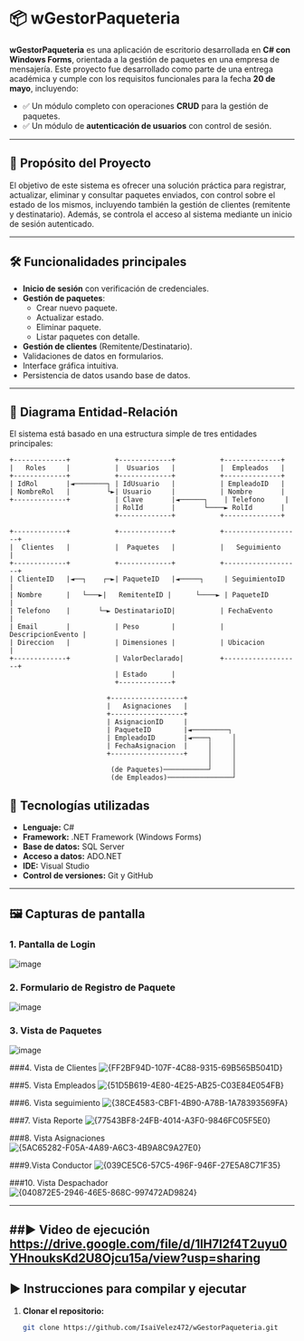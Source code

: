 # 📦 wGestorPaqueteria

**wGestorPaqueteria** es una aplicación de escritorio desarrollada en **C# con Windows Forms**, orientada a la gestión de paquetes en una empresa de mensajería. Este proyecto fue desarrollado como parte de una entrega académica y cumple con los requisitos funcionales para la fecha **20 de mayo**, incluyendo:

- ✅ Un módulo completo con operaciones **CRUD** para la gestión de paquetes.
- ✅ Un módulo de **autenticación de usuarios** con control de sesión.

---

## 🎯 Propósito del Proyecto

El objetivo de este sistema es ofrecer una solución práctica para registrar, actualizar, eliminar y consultar paquetes enviados, con control sobre el estado de los mismos, incluyendo también la gestión de clientes (remitente y destinatario). Además, se controla el acceso al sistema mediante un inicio de sesión autenticado.

---

## 🛠️ Funcionalidades principales

- **Inicio de sesión** con verificación de credenciales.
- **Gestión de paquetes**:
  - Crear nuevo paquete.
  - Actualizar estado.
  - Eliminar paquete.
  - Listar paquetes con detalle.
- **Gestión de clientes** (Remitente/Destinatario).
- Validaciones de datos en formularios.
- Interface gráfica intuitiva.
- Persistencia de datos usando base de datos.

---

## 📐 Diagrama Entidad-Relación

El sistema está basado en una estructura simple de tres entidades principales:

```plaintext
+-------------+           +-------------+           +--------------+
|   Roles     |           |  Usuarios   |           |  Empleados   |
+-------------+           +-------------+           +--------------+
| IdRol       |◄────────┐ | IdUsuario   |           | EmpleadoID   |
| NombreRol   |         └►| Usuario     |           | Nombre       |
+-------------+           | Clave       |◄──────┐    | Telefono     |
                          | RolId       |       └────► RolId       |
                          +-------------+           +--------------+

+-------------+           +-------------+           +-------------------+
|  Clientes   |           |  Paquetes   |           |   Seguimiento     |
+-------------+           +-------------+           +-------------------+
| ClienteID   |◄──┐    ┌─►| PaqueteID   |◄─────┐     | SeguimientoID     |
| Nombre      |   └───►|   RemitenteID |      └────► | PaqueteID         |
| Telefono    |       └─► DestinatarioID|           | FechaEvento       |
| Email       |           | Peso        |           | DescripcionEvento |
| Direccion   |           | Dimensiones |           | Ubicacion         |
+-------------+           | ValorDeclarado|         +-------------------+
                          | Estado      |
                          +-------------+

                        +------------------+
                        |   Asignaciones   |
                        +------------------+
                        | AsignacionID     |
                        | PaqueteID        |◄─────────┐
                        | EmpleadoID       |◄────┐     │
                        | FechaAsignacion  |     │     │
                        +------------------+     │     │
                                                 │     │
                         (de Paquetes)───────────┘     │
                         (de Empleados)────────────────┘

```

## 🧰 Tecnologías utilizadas

- **Lenguaje:** C#
- **Framework:** .NET Framework (Windows Forms)
- **Base de datos:** SQL Server
- **Acceso a datos:** ADO.NET
- **IDE:** Visual Studio
- **Control de versiones:** Git y GitHub

---

## 🖼️ Capturas de pantalla

### 1. Pantalla de Login
![image](https://github.com/user-attachments/assets/a5398605-e298-4dd9-80f3-bed962f7ade4)

### 2. Formulario de Registro de Paquete
![image](https://github.com/user-attachments/assets/62582972-8963-4ba3-b0fe-ecc046238f1b)

### 3. Vista de Paquetes
![image](https://github.com/user-attachments/assets/bd0d38b6-f70a-44c0-8837-eeb6bbcda91d)

###4. Vista de Clientes
![{FF2BF94D-107F-4C88-9315-69B565B5041D}](https://github.com/user-attachments/assets/a8a405d4-cbd0-4d55-81a8-91da4b9dbd76)

###5. Vista Empleados
![{51D5B619-4E80-4E25-AB25-C03E84E054FB}](https://github.com/user-attachments/assets/29349fa2-9e70-4fc9-9a05-d6a2ee053b0e)

###6. Vista seguimiento
![{38CE4583-CBF1-4B90-A78B-1A78393569FA}](https://github.com/user-attachments/assets/1ade025d-93d4-47ad-9b45-109c9c78ea65)

###7. Vista Reporte
![{77543BF8-24FB-4014-A3F0-9846FC05F5E0}](https://github.com/user-attachments/assets/c8a18b24-79a5-40e6-a8e0-24d8247aa73c)

###8. Vista Asignaciones
![{5AC65282-F05A-4A89-A6C3-4B9A8C9A27E0}](https://github.com/user-attachments/assets/0d289b86-8238-4cf9-8238-91c2cfb8be5e)

###9.Vista Conductor
![{039CE5C6-57C5-496F-946F-27E5A8C71F35}](https://github.com/user-attachments/assets/e53595fa-c243-4b64-a583-f85a1c761bd6)

###10. Vista Despachador
![{040872E5-2946-46E5-868C-997472AD9824}](https://github.com/user-attachments/assets/9b3c3ffd-a11a-4427-8cb3-a04c60480371)

---
##▶️ Video de ejecución
https://drive.google.com/file/d/1lH7l2f4T2uyu0YHnouksKd2U8Ojcu15a/view?usp=sharing
---

## ▶️ Instrucciones para compilar y ejecutar

1. **Clonar el repositorio:**

   ```bash
   git clone https://github.com/IsaiVelez472/wGestorPaqueteria.git
